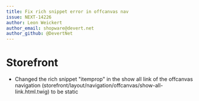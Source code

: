 ```yaml
---
title: Fix rich snippet error in offcanvas nav
issue: NEXT-14226
author: Leon Weickert
author_email: shopware@devert.net
author_github: @DevertNet
---
```

# Storefront
* Changed the rich snippet "itemprop" in the show all link of the offcanvas navigation (storefront/layout/navigation/offcanvas/show-all-link.html.twig) to be static
